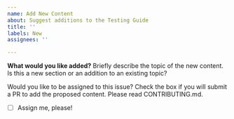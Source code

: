 ```yaml
---
name: Add New Content
about: Suggest additions to the Testing Guide
title: ''
labels: New
assignees: ''

---
```


**What would you like added?**
Briefly describe the topic of the new content. Is this a new section or an addition to an existing topic?

Would you like to be assigned to this issue?
Check the box if you will submit a PR to add the proposed content. Please read CONTRIBUTING.md.
- [ ] Assign me, please!
